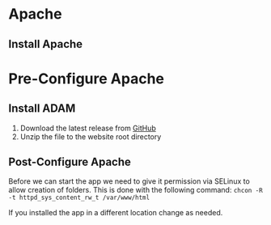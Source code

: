 # Apache
## Install Apache
# Pre-Configure Apache

## Install ADAM
1. Download the latest release from [GitHub](https://github.com/jacobsen9026/AD-Accounts-Manager/releases)
1. Unzip the file to the website root directory
## Post-Configure Apache
Before we can start the app we need to give it permission via SELinux to allow creation of 
folders. This is done with the following command:
`chcon -R -t httpd_sys_content_rw_t /var/www/html`

If you installed the app in a different location change as needed.
